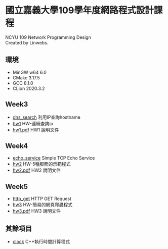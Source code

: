 # 國立嘉義大學109學年度網路程式設計課程
NCYU 109 Network Programming Design  
Created by Linwebs.  

## 環境
* MinGW w64 6.0
* CMake 3.17.5
* GCC 8.1.0
* CLion 2020.3.2

## Week3
* [dns_search](dns_search.cpp) 利用IP查詢hostname
* [hw1](hw1.cpp) HW-連續查詢ip
* [hw1.pdf](hw_pdf/hw1.pdf) HW1 說明文件

## Week4
* [echo_service](echo_service.cpp) Simple TCP Echo Service
* [hw2](hw2.cpp) HW-5種服務的示範程式
* [hw2.pdf](hw_pdf/hw2.pdf) HW2 說明文件

## Week5
* [http_get](http_get.cpp) HTTP GET Request
* [hw3](hw3.cpp) HW-簡易的網頁爬蟲程式
* [hw3.pdf](hw_pdf/hw3.pdf) HW3 說明文件

## 其餘項目
* [clock](clock.cpp) C++執行時間計算程式
